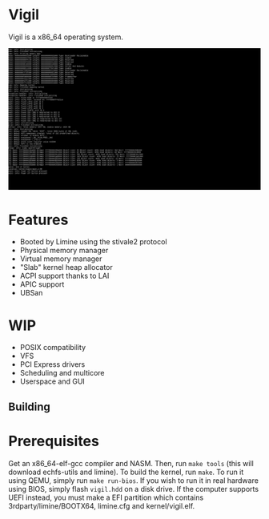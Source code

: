 # Vigil
Vigil is a x86_64 operating system.

![Vigil](vigil.png?raw=true "Vigil")

# Features
- Booted by Limine using the stivale2 protocol
- Physical memory manager
- Virtual memory manager
- "Slab" kernel heap allocator
- ACPI support thanks to LAI
- APIC support
- UBSan

# WIP
- POSIX compatibility
- VFS
- PCI Express drivers
- Scheduling and multicore
- Userspace and GUI

## Building
# Prerequisites
Get an x86_64-elf-gcc compiler and NASM. Then, run `make tools` (this will download echfs-utils and limine). To build the kernel, run `make`. To run it using QEMU, simply run `make run-bios`. If you wish to run it in real hardware using BIOS, simply flash `vigil.hdd` on a disk drive. If the computer supports UEFI instead, you must make a EFI partition which contains 3rdparty/limine/BOOTX64, limine.cfg and kernel/vigil.elf.
